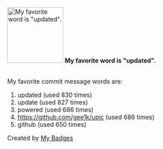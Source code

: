 <img src="https://my-badges.github.io/my-badges/favorite-word.png" alt="My favorite word is &quot;updated&quot;." title="My favorite word is &quot;updated&quot;." width="128">
<strong>My favorite word is &quot;updated&quot;.</strong>
<br><br>

My favorite commit message words are:

1. updated (used 830 times)
2. update (used 827 times)
3. powered (used 686 times)
4. https://github.com/gee1k/upic (used 686 times)
5. github (used 650 times)


Created by <a href="https://github.com/my-badges/my-badges">My Badges</a>